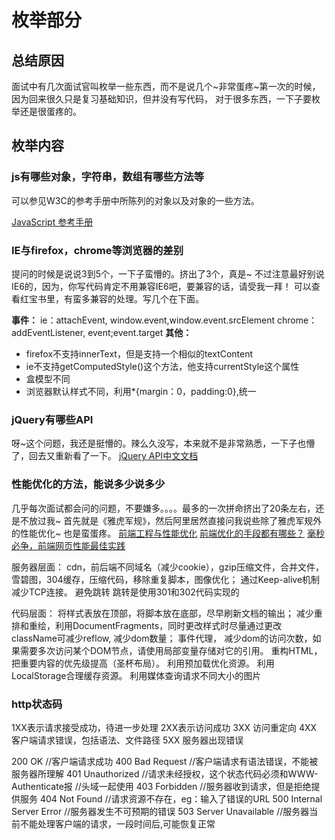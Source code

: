 # 枚举部分
## 总结原因

面试中有几次面试官叫枚举一些东西，而不是说几个~非常蛋疼~第一次的时候，因为回来很久只是复习基础知识，但并没有写代码，
对于很多东西，一下子要枚举还是很蛋疼的。

## 枚举内容

### js有哪些对象，字符串，数组有哪些方法等
可以参见W3C的参考手册中所陈列的对象以及对象的一些方法。

[JavaScript 参考手册](http://www.w3school.com.cn/jsref/index.asp)

### IE与firefox，chrome等浏览器的差别

提问的时候是说说3到5个，一下子蛮懵的。挤出了3个，真是~
不过注意最好别说IE6的，因为，你写代码肯定不用兼容IE6吧，要兼容的话，请受我一拜！
可以查看红宝书里，有蛮多兼容的处理。写几个在下面。

**事件：**
ie：attachEvent, window.event,window.event.srcElement
chrome：addEventListener, event;event.target
**其他：**
- firefox不支持innerText，但是支持一个相似的textContent
- ie不支持getComputedStyle()这个方法，他支持currentStyle这个属性
- 盒模型不同
- 浏览器默认样式不同，利用*{margin：0，padding:0},统一

### jQuery有哪些API

呀~这个问题，我还是挺懵的。辣么久没写，本来就不是非常熟悉，一下子也懵了，回去又重新看了一下。
[jQuery API中文文档](http://www.css88.com/jqapi-1.9/)

### 性能优化的方法，能说多少说多少

几乎每次面试都会问的问题，不要嫌多。。。。最多的一次拼命挤出了20条左右，还是不放过我~
首先就是《雅虎军规》，然后阿里居然直接问我说些除了雅虎军规外的性能优化~
也是蛮蛋疼。
[前端工程与性能优化](https://github.com/fouber/blog/issues/3)
[前端优化的手段都有哪些？](https://segmentfault.com/q/1010000003068173)
[毫秒必争，前端网页性能最佳实践](http://www.cnblogs.com/developersupport/p/webpage-performance-best-practices.html#events)


服务器层面：
cdn，前后端不同域名（减少cookie），gzip压缩文件，合并文件，雪碧图，304缓存，压缩代码，移除重复脚本，图像优化；
通过Keep-alive机制减少TCP连接。
避免跳转 跳转是使用301和302代码实现的

代码层面：
将样式表放在顶部，将脚本放在底部，尽早刷新文档的输出；
减少重排和重绘，利用DocumentFragments，同时更改样式时尽量通过更改className可减少reflow,
减少dom数量；
事件代理，
减少dom的访问次数，如果需要多次访问某个DOM节点，请使用局部变量存储对它的引用。
重构HTML，把重要内容的优先级提高（圣杯布局）。
利用预加载优化资源。
利用LocalStorage合理缓存资源。
利用媒体查询请求不同大小的图片

### http状态码

1XX表示请求接受成功，待进一步处理
2XX表示访问成功
3XX 访问重定向
4XX 客户端请求错误，包括语法、文件路径
5XX 服务器出现错误

200 OK  //客户端请求成功
400 Bad Request  //客户端请求有语法错误，不能被服务器所理解
401 Unauthorized //请求未经授权，这个状态代码必须和WWW-Authenticate报 //头域一起使用
403 Forbidden  //服务器收到请求，但是拒绝提供服务
404 Not Found  //请求资源不存在，eg：输入了错误的URL
500 Internal Server Error //服务器发生不可预期的错误
503 Server Unavailable  //服务器当前不能处理客户端的请求，一段时间后,可能恢复正常
